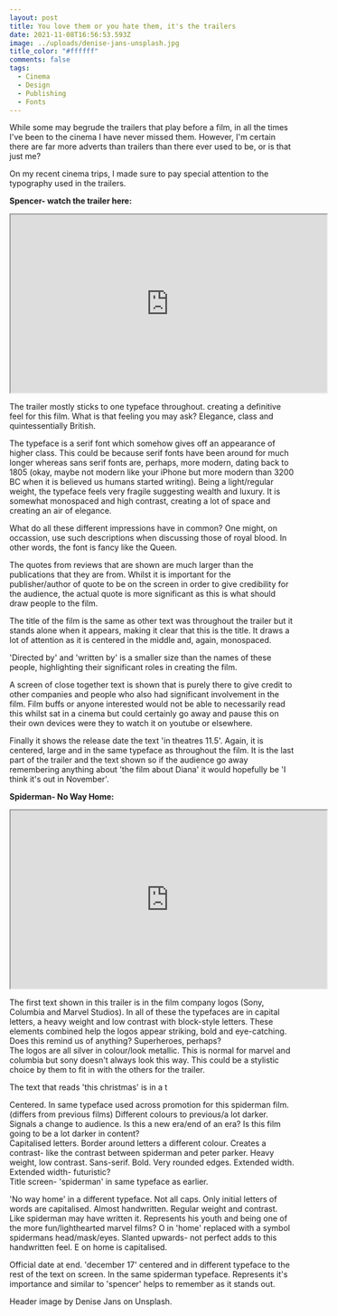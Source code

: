 ```yaml
---
layout: post
title: You love them or you hate them, it's the trailers
date: 2021-11-08T16:56:53.593Z
image: ../uploads/denise-jans-unsplash.jpg
title_color: "#ffffff"
comments: false
tags:
  - Cinema
  - Design
  - Publishing
  - Fonts
---
```

While some may begrude the trailers that play before a film, in all the times I've been to the cinema I have never missed them. However, I'm certain there are far more adverts than trailers than there ever used to be, or is that just me?

On my recent cinema trips, I made sure to pay special attention to the typography used in the trailers.

**Spencer- watch the trailer here:** 

<div class="video-box"><iframe width="560" height="315" src="https://www.youtube.com/embed/https://www.youtube.com/watch?v=20BIS4YxP5Q?rel=0" allow="accelerometer; autoplay; encrypted-media; gyroscope; picture-in-picture" allowfullscreen></iframe></div>

The trailer mostly sticks to one typeface throughout. creating a definitive feel for this film. What is that feeling you may ask? Elegance, class and quintessentially British.

The typeface is a serif font which somehow gives off an appearance of higher class. This could be because serif fonts have been around for much longer whereas sans serif fonts are, perhaps, more modern, dating back to 1805 (okay, maybe not modern like your iPhone but more modern than 3200 BC when it is believed us humans started writing). Being a light/regular weight, the typeface feels very fragile suggesting wealth and luxury. It is somewhat monospaced and high contrast, creating a lot of space and creating an air of elegance.

What do all these different impressions have in common? One might, on occassion, use such descriptions when discussing those of royal blood. In other words, the font is fancy like the Queen.

The quotes from reviews that are shown are much larger than the publications that they are from. Whilst it is important for the publisher/author of quote to be on the screen in order to give credibility for the audience, the actual quote is more significant as this is what should draw people to the film.

The title of the film is the same as other text was throughout the trailer but it stands alone when it appears, making it clear that this is the title. It draws a lot of attention as it is centered in the middle and, again, monospaced. 

'Directed by' and 'written by' is a smaller size than the names of these people, highlighting their significant roles in creating the film.

A screen of close together text is shown that is purely there to give credit to other companies and people who also had significant involvement in the film. Film buffs or anyone interested would not be able to necessarily read this whilst sat in a cinema but could certainly go away and pause this on their own devices were they to watch it on youtube or elsewhere.

Finally it shows the release date the text 'in theatres 11.5'. Again, it is centered, large and in the same typeface as throughout the film. It is the last part of the trailer and the text shown so if the audience go away remembering anything about 'the film about Diana' it would hopefully be 'I think it's out in November'.

**Spiderman- No Way Home:** 

<div class="video-box"><iframe width="560" height="315" src="https://www.youtube.com/embed/https://www.youtube.com/watch?v=rt-2cxAiPJk?rel=0" allow="accelerometer; autoplay; encrypted-media; gyroscope; picture-in-picture" allowfullscreen></iframe></div>

The first text shown in this trailer is in the film company logos (Sony, Columbia and Marvel Studios). In all of these the typefaces are in capital letters, a heavy weight and low contrast with block-style letters. These elements combined help the logos appear striking, bold and eye-catching. Does this remind us of anything? Superheroes, perhaps? \
The logos are all silver in colour/look metallic. This is normal for marvel and columbia but sony doesn't always look this way. This could be a stylistic choice by them to fit in with the others for the trailer. 

The text that reads 'this christmas' is in a t

Centered. In same typeface used across promotion for this spiderman film. (differs from previous films) Different colours to previous/a lot darker. Signals a change to audience. Is this a new era/end of an era? Is this film going to be a lot darker in content? \
Capitalised letters. Border around letters a different colour. Creates a contrast- like the contrast between spiderman and peter parker. Heavy weight, low contrast. Sans-serif. Bold. Very rounded edges. Extended width. Extended width- futuristic? \
Title screen- 'spiderman' in same typeface as earlier.

'No way home' in a different typeface. Not all caps. Only initial letters of words are capitalised. Almost handwritten. Regular weight and contrast. Like spiderman may have written it. Represents his youth and being one of the more fun/lighthearted marvel films? O in 'home' replaced with a symbol spidermans head/mask/eyes. Slanted upwards- not perfect adds to this handwritten feel. E on home is capitalised. 

Official date at end. 'december 17' centered and in different typeface to the rest of the text on screen. In the same spiderman typeface. Represents it's importance and similar to 'spencer' helps to remember as it stands out.

Header image by Denise Jans on Unsplash.